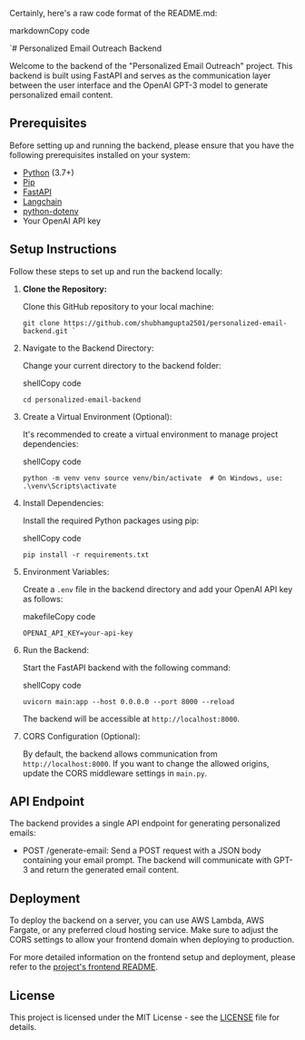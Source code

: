 Certainly, here's a raw code format of the README.md:

markdownCopy code

`# Personalized Email Outreach Backend

Welcome to the backend of the "Personalized Email Outreach" project. This backend is built using FastAPI and serves as the communication layer between the user interface and the OpenAI GPT-3 model to generate personalized email content.

## Prerequisites

Before setting up and running the backend, please ensure that you have the following prerequisites installed on your system:

- [Python](https://www.python.org/) (3.7+)
- [Pip](https://pip.pypa.io/en/stable/)
- [FastAPI](https://fastapi.tiangolo.com/)
- [Langchain](https://pypi.org/project/langchain/)
- [python-dotenv](https://pypi.org/project/python-dotenv/)
- Your OpenAI API key

## Setup Instructions

Follow these steps to set up and run the backend locally:

1. **Clone the Repository:**

   Clone this GitHub repository to your local machine:

   ```shell
   git clone https://github.com/shubhamgupta2501/personalized-email-backend.git `

1.  Navigate to the Backend Directory:

    Change your current directory to the backend folder:

    shellCopy code

    `cd personalized-email-backend`

2.  Create a Virtual Environment (Optional):

    It's recommended to create a virtual environment to manage project dependencies:

    shellCopy code

    `python -m venv venv
    source venv/bin/activate  # On Windows, use: .\venv\Scripts\activate`

3.  Install Dependencies:

    Install the required Python packages using pip:

    shellCopy code

    `pip install -r requirements.txt`

4.  Environment Variables:

    Create a `.env` file in the backend directory and add your OpenAI API key as follows:

    makefileCopy code

    `OPENAI_API_KEY=your-api-key`

5.  Run the Backend:

    Start the FastAPI backend with the following command:

    shellCopy code

    `uvicorn main:app --host 0.0.0.0 --port 8000 --reload`

    The backend will be accessible at `http://localhost:8000`.

6.  CORS Configuration (Optional):

    By default, the backend allows communication from `http://localhost:8000`. If you want to change the allowed origins, update the CORS middleware settings in `main.py`.

API Endpoint
------------

The backend provides a single API endpoint for generating personalized emails:

-   POST /generate-email: Send a POST request with a JSON body containing your email prompt. The backend will communicate with GPT-3 and return the generated email content.

Deployment
----------

To deploy the backend on a server, you can use AWS Lambda, AWS Fargate, or any preferred cloud hosting service. Make sure to adjust the CORS settings to allow your frontend domain when deploying to production.

For more detailed information on the frontend setup and deployment, please refer to the [project's frontend README](https://github.com/shubhamgupta2501/personalized-email-frontend).

License
-------

This project is licensed under the MIT License - see the [LICENSE](https://chat.openai.com/c/LICENSE) file for details.

